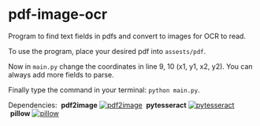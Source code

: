 # pdf-image-ocr
Program to find text fields in pdfs and convert to images for OCR to read.

To use the program, place your desired pdf into `assests/pdf`.

Now in `main.py` change the coordinates in line 9, 10 (x1, y1, x2, y2). You can always add more fields to parse.

Finally type the command in your terminal: `python main.py`.

Dependencies: &nbsp;**pdf2image** [![pdf2image](https://badge.fury.io/py/pdf2image.svg)](https://pypi.org/project/pdf2image/1.5.4/)
&nbsp;**pytesseract** [![pytesseract](https://img.shields.io/pypi/v/pytesseract.svg)](https://pypi.org/project/pytesseract/)
&nbsp;**pillow** [![pillow](https://img.shields.io/pypi/v/pillow.svg)](https://pypi.org/project/Pillow/)
